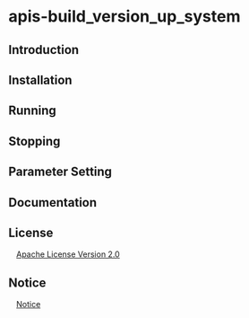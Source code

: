 # apis-build_version_up_system

## Introduction


## Installation


## Running


## Stopping

## Parameter Setting

<a id="anchor1"></a>
## Documentation



## License
&emsp;[Apache License Version 2.0](https://github.com/SonyCSL/apis-ccc/blob/master/LICENSE)


## Notice
&emsp;[Notice](https://github.com/SonyCSL/apis-ccc/blob/master/NOTICE.md)
